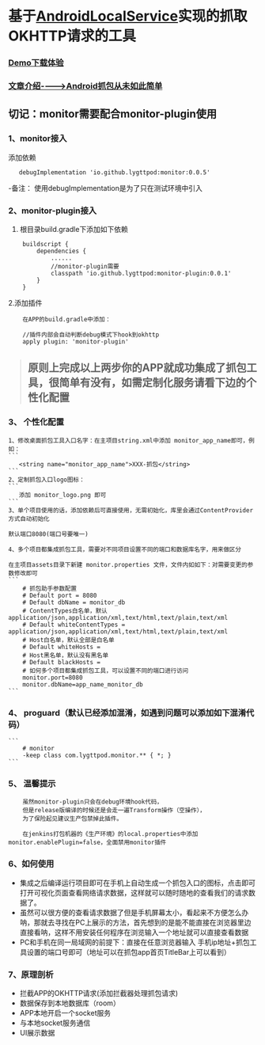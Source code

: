 # 基于[AndroidLocalService](https://github.com/lygttpod/android-local-service)实现的抓取OKHTTP请求的工具

### [**Demo下载体验**](https://www.pgyer.com/AndroidMonitor)

### [**文章介绍---->Android抓包从未如此简单**](https://juejin.cn/post/7119083753376317448)



## 切记：monitor需要配合monitor-plugin使用

### 1、monitor接入

添加依赖
```
   debugImplementation 'io.github.lygttpod:monitor:0.0.5'
```
-备注： 使用debugImplementation是为了只在测试环境中引入

### 2、monitor-plugin接入

1. 根目录build.gradle下添加如下依赖
```
    buildscript {
        dependencies {
            ......
            //monitor-plugin需要
            classpath 'io.github.lygttpod:monitor-plugin:0.0.1'
        }
    }

```
2.添加插件
```
    在APP的build.gradle中添加：

    //插件内部会自动判断debug模式下hook到okhttp
    apply plugin: 'monitor-plugin'

```
> ## 原则上完成以上两步你的APP就成功集成了抓包工具，很简单有没有，如需定制化服务请看下边的个性化配置

### 3、 个性化配置

    1、修改桌面抓包工具入口名字：在主项目string.xml中添加 monitor_app_name即可，例如：
    ```
       <string name="monitor_app_name">XXX-抓包</string>
    ```
    2、定制抓包入口logo图标：
    ```
       添加 monitor_logo.png 即可
    ```
    3、单个项目使用的话，添加依赖后可直接使用，无需初始化，库里会通过ContentProvider方式自动初始化
     
    默认端口8080(端口号要唯一)
        
    4、多个项目都集成抓包工具，需要对不同项目设置不同的端口和数据库名字，用来做区分
        
    在主项目assets目录下新建 monitor.properties 文件，文件内如如下：对需要变更的参数修改即可
    ```
        # 抓包助手参数配置
        # Default port = 8080
        # Default dbName = monitor_db
        # ContentTypes白名单，默认application/json,application/xml,text/html,text/plain,text/xml
        # Default whiteContentTypes = application/json,application/xml,text/html,text/plain,text/xml
        # Host白名单，默认全部是白名单
        # Default whiteHosts = 
        # Host黑名单，默认没有黑名单
        # Default blackHosts = 
        # 如何多个项目都集成抓包工具，可以设置不同的端口进行访问
        monitor.port=8080
        monitor.dbName=app_name_monitor_db
    ```

### 4、 proguard（默认已经添加混淆，如遇到问题可以添加如下混淆代码）
    ```
        # monitor
        -keep class com.lygttpod.monitor.** { *; }
    ```

### 5、 温馨提示
```
    虽然monitor-plugin只会在debug环境hook代码，
    但是release版编译的时候还是会走一遍Transform操作（空操作），
    为了保险起见建议生产包禁掉此插件。

    在jenkins打包机器的《生产环境》的local.properties中添加monitor.enablePlugin=false，全面禁用monitor插件
```

### 6、如何使用
- 集成之后编译运行项目即可在手机上自动生成一个抓包入口的图标，点击即可打开可视化页面查看网络请求数据，这样就可以随时随地的查看我们的请求数据了。
- 虽然可以很方便的查看请求数据了但是手机屏幕太小，看起来不方便怎么办呐，那就去寻找在PC上展示的方法，首先想到的是能不能直接在浏览器里边直接看呐，这样不用安装任何程序在浏览输入一个地址就可以直接查看数据
- PC和手机在同一局域网的前提下：直接在任意浏览器输入 手机ip地址+抓包工具设置的端口号即可（地址可以在抓包app首页TitleBar上可以看到）

### 7、原理剖析
- 拦截APP的OKHTTP请求(添加拦截器处理抓包请求)
- 数据保存到本地数据库（room）
- APP本地开启一个socket服务
- 与本地socket服务通信
- UI展示数据
